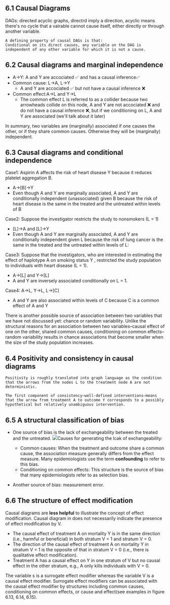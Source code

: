 ## 6.1 Causal Diagrams
DAGs: directed acyclic graphs, directrd imply a direction, acyclic means there's no cycle that a vairable cannot cause itself, either directly or through another variable.
```
A defining property of causal DAGs is that:
Conditional on its direct causes, any variable on the DAG is independent of any other variable for which it is not a cause. 

```

## 6.2 Causal diagrams and marginal independence
- A->Y: A and Y are accociated ✅ and has a causal inference✅
- Common cause: L->A, L->Y
  - A and Y are accociated ✅ but not have a causal inference ❌
- Common effect:A->L and Y->L
  - The common effect L is referred to as a collider because two arrowheads collide on this node, A and Y are not accociated ❌ and do not have a causal inference ❌, but if we conditioning on L, A and Y are associated (we'll talk about it later)

In summary, two variables are (marginally) associated if one causes the other, or if they share common causes. Otherwise they will be (marginally) independent. 

## 6.3 Causal diagrams and conditional independence
Case1: Aspirin A affects the risk of heart disease Y because it reduces platelet aggregation B.
- A->[B]->Y
- Even though A and Y are marginally associated, A and Y are conditionally independent (unassociated) given B because the risk of heart disease is the same in the treated and the untreated within levels of B

Case2: Suppose the investigator restricts the study to nonsmokers (L = 1)
- [L]->A and [L]->Y
- Even though A and Y are marginally associated, A and Y are conditionally independent given L because the risk of lung cancer is the same in the treated and the untreated within levels of L:

Case3: Suppose that the investigators, who are interested in estimating the effect of haplotype A on smoking status Y , restricted the study population to individuals with heart disease (L = 1).
- A->[L] and Y->[L]
- A and Y are inversely associated conditionally on L = 1.

Case4: A->L, Y->L, L->[C]
- A and Y are also associated within levels of C because C is a common effect of A and Y


There is another possible source of association between two variables that we have not discussed yet: chance or random variability. Unlike the structural reasons for an association between two variables–causal effect of one on the other, shared common causes, conditioning on common effects–random variability results in chance associations that become smaller when the size of the study population increases.

## 6.4 Positivity and consistency in causal diagrams
```
Positivity is roughly translated into graph language as the condition that the arrows from the nodes L to the treatment node A are not deterministic.

The first component of consistency–well-defined interventions–means that the arrow from treatment A to outcome Y corresponds to a possibly hypothetical but relatively unambiguous intervention.
```
## 6.5 A structural classification of bias

- One source of bias is the lack of exchangeability between the treated and the untreated. <img src="https://render.githubusercontent.com/render/math?math=Pr[Y^{a=1}=1] - Pr[Y^{a=0}=1] \neq Pr[Y=1|A=1] - Pr[Y=1|A=0]">Causes for generating the lcak of exchangeability:
  - Common causes: When the treatment and outcome share a common cause, the association measure generally differs from the effect measure. Many epidemiologists use the term **confounding** to refer to this bias.
  - Conditioning on common effects: This structure is the source of bias that many epidemiologists refer to as selection bias.

- Another source of bias: measurement error.

## 6.6 The structure of effect modification
Causal diagrams are **less helpful** to illustrate the concept of effect modification. Causal diagram in does not necessarily indicate the presence of effect modification by V.
- The causal effect of treatment A on mortality Y is in the same direction (i.e., harmful or beneficial) in both stratum V = 1 and stratum V = 0.
- The direction of the causal effect of treatment A on mortality Y in stratum V = 1 is the opposite of that in stratum V = 0 (i.e., there is qualitative effect modification).
- Treatment A has a causal effect on Y in one stratum of V but no causal effect in the other stratum, e.g., A only kills individuals with V = 0.

The variable s is a surrogate effect modifier whereas the variable V is a causal effect modifier. Surrogate effect modifiers can be associated with the causal effect modifier by structures including common causes, conditioning on common effects, or cause and effect(see examples in figure 6.13, 6.14, 6.15).
